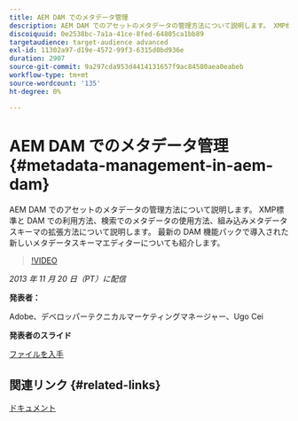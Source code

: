 ```yaml
---
title: AEM DAM でのメタデータ管理
description: AEM DAM でのアセットのメタデータの管理方法について説明します。 XMP標準と DAM での利用方法、検索でのメタデータの使用方法、組み込みメタデータスキーマの拡張方法について説明します。 最新の DAM 機能パックで導入された新しいメタデータスキーマエディターについても紹介します。
discoiquuid: 0e2538bc-7a1a-41ce-8fed-64805ca1bb89
targetaudience: target-audience advanced
exl-id: 11302a97-d19e-4572-99f3-6315d0bd936e
duration: 2907
source-git-commit: 9a297cda953d4414131657f9ac84580aea0eabeb
workflow-type: tm+mt
source-wordcount: '135'
ht-degree: 0%

---
```


# AEM DAM でのメタデータ管理{#metadata-management-in-aem-dam}

AEM DAM でのアセットのメタデータの管理方法について説明します。 XMP標準と DAM での利用方法、検索でのメタデータの使用方法、組み込みメタデータスキーマの拡張方法について説明します。 最新の DAM 機能パックで導入された新しいメタデータスキーマエディターについても紹介します。

>[!VIDEO](https://video.tv.adobe.com/v/19524/?quality=9)

*2013 年 11 月 20 日（PT）に配信*

**発表者：**

Adobe、デベロッパーテクニカルマーケティングマネージャー、Ugo Cei

**発表者のスライド**

[ファイルを入手](assets/metadata-management-in-aem-dam.pdf)

## 関連リンク {#related-links}

[ドキュメント](https://docs.adobe.com/content/docs/en/cq/5-6-1/dam/metadata_for_digitalassetmanagement.html)
